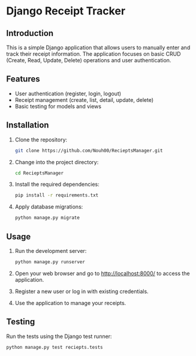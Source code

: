 # Django Receipt Tracker

## Introduction

This is a simple Django application that allows users to manually enter and track their receipt information. The application focuses on basic CRUD (Create, Read, Update, Delete) operations and user authentication.

## Features

- User authentication (register, login, logout)
- Receipt management (create, list, detail, update, delete)
- Basic testing for models and views


## Installation

1. Clone the repository:

    ```bash
    git clone https://github.com/Nouh00/RecieptsManager.git
    ```

2. Change into the project directory:

    ```bash
    cd RecieptsManager
    ```

3. Install the required dependencies:

    ```bash
    pip install -r requirements.txt
    ```

4. Apply database migrations:

    ```bash
    python manage.py migrate
    ```

## Usage

1. Run the development server:

    ```bash
    python manage.py runserver
    ```

2. Open your web browser and go to [http://localhost:8000/](http://localhost:8000/) to access the application.

3. Register a new user or log in with existing credentials.

4. Use the application to manage your receipts.

## Testing

Run the tests using the Django test runner:

```bash
python manage.py test reciepts.tests
```